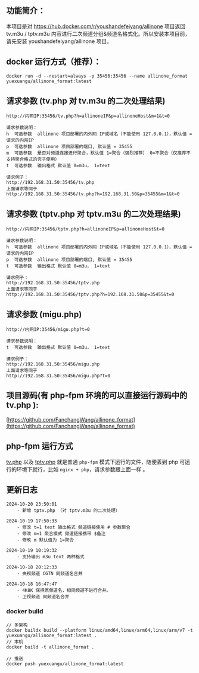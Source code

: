 ## 功能简介：
本项目是对 https://hub.docker.com/r/youshandefeiyang/allinone 项目返回 tv.m3u / tptv.m3u 内容进行二次频道分组&频道名格式化。所以安装本项目前，请先安装 youshandefeiyang/allinone 项目。

## docker 运行方式（推荐）：
```text
docker run -d --restart=always -p 35456:35456 --name allinone_format yuexuangu/allinone_format:latest
```

## 请求参数 (tv.php 对 tv.m3u 的二次处理结果)
```text
http://内网IP:35456/tv.php?h=allinoneIP&p=allinoneHost&m=1&t=0

请求参数说明：
h  可选参数  allinone 项目部署的内外网 IP或域名（不能使用 127.0.0.1），默认值 = 请求的内网IP
p  可选参数  allinone 项目部署的端口, 默认值 = 35455
m  可选参数  是否对频道连接进行聚合，默认值 1=聚合（强烈推荐） 0=不聚合（仅推荐不支持聚合格式的壳子使用）
t  可选参数  输出格式 默认值 0=m3u， 1=text

请求例子：
http://192.168.31.50:35456/tv.php
上面请求等同于
http://192.168.31.50:35456/tv.php?h=192.168.31.50&p=35455&m=1&t=0
```

## 请求参数 (tptv.php 对 tptv.m3u 的二次处理结果)
```text
http://内网IP:35456/tptv.php?h=allinoneIP&p=allinoneHost&t=0

请求参数说明：
h  可选参数  allinone 项目部署的内外网 IP或域名（不能使用 127.0.0.1），默认值 = 请求的内网IP
p  可选参数  allinone 项目部署的端口, 默认值 = 35455
t  可选参数  输出格式 默认值 0=m3u， 1=text

请求例子：
http://192.168.31.50:35456/tptv.php
上面请求等同于
http://192.168.31.50:35456/tptv.php?h=192.168.31.50&p=35455&t=0
```
## 请求参数 (migu.php)
```text
http://内网IP:35456/migu.php?t=0

请求参数说明：
t  可选参数  输出格式 默认值 0=m3u， 1=text

请求例子：
http://192.168.31.50:35456/migu.php
上面请求等同于
http://192.168.31.50:35456/migu.php?t=0
```

## 项目源码(有 php-fpm 环境的可以直接运行源码中的 tv.php ):
[https://github.com/FanchangWang/allinone_format](https://github.com/FanchangWang/allinone_format)

## php-fpm 运行方式
[tv.php](./tv.php) 以及 [tptv.php](./tptv.php) 就是普通 `php-fpm` 模式下运行的文件，随便丢到 php 可运行的环境下就行，比如 `nginx + php`，请求参数跟上面一样 。

## 更新日志
```text
2024-10-20 23:50:01
    - 新增 tptv.php （对 tptv.m3u 的二次处理）

2024-10-19 17:50:33
    - 修改 t=1 text 输出格式 频道链接使用 # 参数聚合
    - 修改 m=1 聚合模式 频道链接携带 $备注 
    - 修改 m 默认值为 1=聚合

2024-10-19 10:19:32
    - 支持输出 m3u text 两种格式

2024-10-18 20:12:33
    - 央视频道 CGTN 同频道名合并

2024-10-18 16:47:47
    - 4K8K 保持原频道名，相同频道不进行合并。
    - 卫视频道 同频道名合并
```


### docker build
```text
// 多架构
docker buildx build --platform linux/amd64,linux/arm64,linux/arm/v7 -t yuexuangu/allinone_format:latest .
// 本机
docker build -t allinone_format .

// 推送
docker push yuexuangu/allinone_format:latest
```